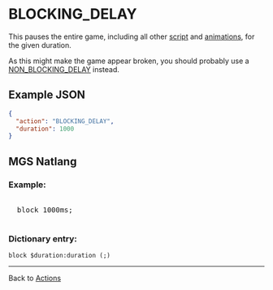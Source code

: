 # BLOCKING_DELAY

This pauses the entire game, including all other [script](../scripts) and [animations](../tilesets/animations), for the given duration.

As this might make the game appear broken, you should probably use a [NON_BLOCKING_DELAY](../actions/NON_BLOCKING_DELAY) instead.

## Example JSON

```json
{
  "action": "BLOCKING_DELAY",
  "duration": 1000
}
```

## MGS Natlang

### Example:

<pre class="HyperMD-codeblock mgs">

  <span class="verb">block</span> <span class="number">1000ms</span><span class="terminator">;</span>

</pre>

### Dictionary entry:

```
block $duration:duration (;)
```

---

Back to [Actions](../actions)
